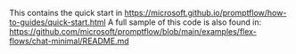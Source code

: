 This contains the quick start in https://microsoft.github.io/promptflow/how-to-guides/quick-start.html
A full sample of this code is also found in: https://github.com/microsoft/promptflow/blob/main/examples/flex-flows/chat-minimal/README.md